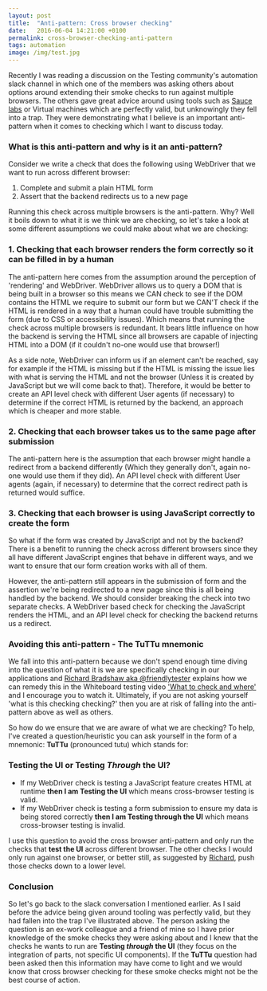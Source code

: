 ```yaml
---
layout: post
title:  "Anti-pattern: Cross browser checking"
date:   2016-06-04 14:21:00 +0100
permalink: cross-browser-checking-anti-pattern
tags: automation
image: /img/test.jpg
---
```


Recently I was reading a discussion on the Testing community's automation slack channel in which one of the members was asking others about options around extending their smoke checks to run against multiple browsers.  The others gave great advice around using tools such as [Sauce labs](saucelabs.com) or Virtual machines which are perfectly valid, but unknowingly they fell into a trap.  They were demonstrating what I believe is an important anti-pattern when it comes to checking which I want to discuss today.

### What is this anti-pattern and why is it an anti-pattern?  

Consider we write a check that does the following using WebDriver that we want to run across different browser:

1. Complete and submit a plain HTML form
2. Assert that the backend redirects us to a new page

Running this check across multiple browsers is the anti-pattern.  Why? Well it boils down to what it is we think we are checking, so let's take a look at some different assumptions we could make about what we are checking:

### 1. Checking that each browser renders the form correctly so it can be filled in by a human

The anti-pattern here comes from the assumption around the perception of 'rendering' and WebDriver.  WebDriver allows us to query a DOM that is being built in a browser so this means we CAN check to see if the DOM contains the HTML we require to submit our form but we CAN'T check if the HTML is rendered in a way that a human could have trouble submitting the form (due to CSS or accessibility issues).  Which means that running the check across multiple browsers is redundant.  It bears little influence on how the backend is serving the HTML since all browsers are capable of injecting HTML into a DOM (if it couldn't no-one would use that browser!)

As a side note, WebDriver can inform us if an element can't be reached, say for example if the HTML is missing but if the HTML is missing the issue lies with what is serving the HTML and not the browser (Unless it is created by JavaScript but we will come back to that).  Therefore, it would be better to create an API level check with different User agents (if necessary) to determine if the correct HTML is returned by the backend, an approach which is cheaper and more stable.

### 2. Checking that each browser takes us to the same page after submission

The anti-pattern here is the assumption that each browser might handle a redirect from a backend differently (Which they generally don't, again no-one would use them if they did).  An API level check with different User agents (again, if necessary) to determine that the correct redirect path is returned would suffice.

### 3. Checking that each browser is using JavaScript correctly to create the form

So what if the form was created by JavaScript and not by the backend?  There is a benefit to running the check across different browsers since they all have different JavaScript engines that behave in different ways, and we want to ensure that our form creation works with all of them.

However, the anti-pattern still appears in the submission of form and the assertion we're being redirected to a new page since this is all being handled by the backend.  We should consider breaking the check into two separate checks.  A WebDriver based check for checking the JavaScript renders the HTML, and an API level check for checking the backend returns us a redirect.

### Avoiding this anti-pattern - The TuTTu mnemonic

We fall into this anti-pattern because we don't spend enough time diving into the question of what it is we are specifically checking in our applications and [Richard Bradshaw aka @friendlytester](https://twitter.com/FriendlyTester) explains how we can remedy this in the  Whiteboard testing video ['What to check and where'](https://www.youtube.com/watch?v=InCyDS_uOGk) and I encourage you to watch it.  Ultimately, if you are not asking yourself 'what is this checking checking?' then you are at risk of falling into the anti-pattern above as well as others.

So how do we ensure that we are aware of what we are checking?  To help, I've created a question/heuristic you can ask yourself in the form of a mnemonic: __TuTTu__ (pronounced tutu) which stands for:

### Testing the UI or Testing _Through_ the UI?

* If my WebDriver check is testing a JavaScript feature creates HTML at runtime **then I am Testing the UI** which means cross-browser testing is valid.
* If my WebDriver check is testing a form submission to ensure my data is being stored correctly **then I am Testing through the UI** which means cross-browser testing is invalid.

I use this question to avoid the cross browser anti-pattern and only run the checks that **test the UI** across different browser.  The other checks I would only run against one browser, or better still, as suggested by [Richard](https://twitter.com/FriendlyTester), push those checks down to a lower level.

### Conclusion

So let's go back to the slack conversation I mentioned earlier.  As I said before the advice being given around tooling was perfectly valid, but they had fallen into the trap I've illustrated above. The person asking the question is an ex-work colleague and a friend of mine so I have prior knowledge of the smoke checks they were asking about and I knew that the checks he wants to run are __Testing _through_ the UI__ (they focus on the integration of parts, not specific UI components).  If the __TuTTu__ question had been asked then this information may have come to light and we would know that cross browser checking for these smoke checks might not be the best course of action.